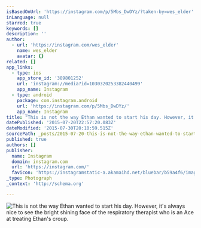 ```yaml
---
isBasedOnUrl: 'https://instagram.com/p/5Mbs_DwDYz/?taken-by=wes_elder'
inLanguage: null
starred: true
keywords: []
description: ''
author:
  - url: 'https://instagram.com/wes_elder'
    name: wes_elder
    avatar: {}
related: []
app_links:
  - type: ios
    app_store_id: '389801252'
    url: 'instagram://media?id=1030320253382440499'
    app_name: Instagram
  - type: android
    package: com.instagram.android
    url: 'https://instagram.com/p/5Mbs_DwDYz/'
    app_name: Instagram
title: "This is not the way Ethan wanted to start his day. However, it's always nice to see the bright shining face of the respiratory therapist who is an Ace at treating Ethan's croup."
datePublished: '2015-07-20T22:57:20.083Z'
dateModified: '2015-07-30T20:10:59.515Z'
sourcePath: _posts/2015-07-20-this-is-not-the-way-ethan-wanted-to-start-his-day-however.md
published: true
authors: []
publisher:
  name: Instagram
  domain: instagram.com
  url: 'https://instagram.com/'
  favicon: 'https://instagramstatic-a.akamaihd.net/bluebar/b59a4f6/images/ico/favicon.ico'
_type: Photograph
_context: 'http://schema.org'

---
```

![This is not the way Ethan wanted to start his day&period; However&comma; it's always nice to see the bright shining face of the respiratory therapist who is an Ace at treating Ethan's croup&period;](https://igcdn-photos-b-a.akamaihd.net/hphotos-ak-xfa1/t51.2885-15/11348321_734212510017289_1515213259_n.jpg)
